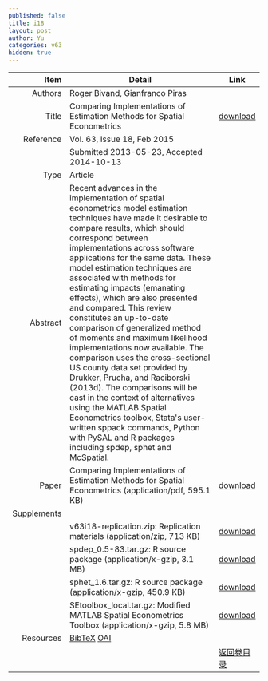 ```yaml
---
published: false
title: i18
layout: post
author: Yu
categories: v63
hidden: true
---
```


| Item | Detail | Link |
|---:|---|---|
| Authors | Roger Bivand, Gianfranco Piras| |
| Title |Comparing Implementations of Estimation Methods for Spatial Econometrics | [download](http://www.jstatsoft.org/v63/i18/paper) |
| Reference |Vol. 63, Issue 18, Feb 2015 | |
| | Submitted 2013-05-23, Accepted 2014-10-13| | 
| Type | Article| |
| Abstract | Recent advances in the implementation of spatial econometrics model estimation techniques have made it desirable to compare results, which should correspond between implementations across software applications for the same data. These model estimation techniques are associated with methods for estimating impacts (emanating effects), which are also presented and compared. This review constitutes an up-to-date comparison of generalized method of moments and maximum likelihood implementations now available. The comparison uses the cross-sectional US county data set provided by Drukker, Prucha, and Raciborski (2013d). The comparisons will be cast in the context of alternatives using the MATLAB Spatial Econometrics toolbox, Stata's user-written sppack commands, Python with PySAL and R packages including spdep, sphet and McSpatial.| |
| Paper | Comparing Implementations of Estimation Methods for Spatial Econometrics  (application/pdf, 595.1 KB)| [download](http://www.jstatsoft.org/v63/i18/paper) |
| Supplements | | |
| |v63i18-replication.zip: Replication materials  (application/zip, 713 KB)|  [download](http://www.jstatsoft.org/v63/i18/supp/1) |
| |spdep_0.5-83.tar.gz:    R source package  (application/x-gzip, 3.1 MB)|  [download](http://www.jstatsoft.org/v63/i18/supp/2) |
| |sphet_1.6.tar.gz:       R source package  (application/x-gzip, 450.9 KB)|  [download](http://www.jstatsoft.org/v63/i18/supp/3) |
| |SEtoolbox_local.tar.gz: Modified MATLAB Spatial Econometrics Toolbox  (application/x-gzip, 5.8 MB)|  [download](http://www.jstatsoft.org/v63/i18/supp/4) |
| Resources | [BibTeX](http://www.jstatsoft.org/v63/i18/bibtex) [OAI](http://www.jstatsoft.org/oai?verb=GetRecord&identifier=oai.jstatsoft/v63/i18&prefix=oai_dc)| |
| |  | [返回卷目录]({{site.baseurl}}/volume/v63.html) |